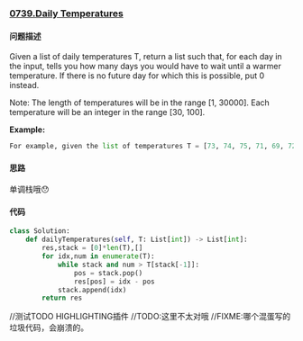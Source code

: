### [0739.Daily Temperatures](https://leetcode-cn.com/problems/daily-temperatures/)

#### 问题描述
Given a list of daily temperatures T, return a list such that, for each day in the input, tells you how many days you would have to wait until a warmer temperature. If there is no future day for which this is possible, put 0 instead.

Note: The length of temperatures will be in the range [1, 30000]. Each temperature will be an integer in the range [30, 100].

**Example:**
```python
For example, given the list of temperatures T = [73, 74, 75, 71, 69, 72, 76, 73], your output should be [1, 1, 4, 2, 1, 1, 0, 0].
```

#### 思路
单调栈哦😯
#### 代码

```python
class Solution:
    def dailyTemperatures(self, T: List[int]) -> List[int]:
        res,stack = [0]*len(T),[]
        for idx,num in enumerate(T):
            while stack and num > T[stack[-1]]:
                pos = stack.pop()
                res[pos] = idx - pos
            stack.append(idx)
        return res
```

//测试TODO HIGHLIGHTING插件
//TODO:这里不太对哦
//FIXME:哪个混蛋写的垃圾代码，会崩溃的。
